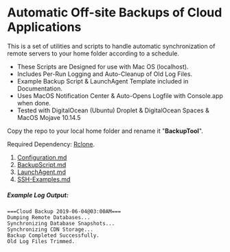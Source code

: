 # Automatic Off-site Backups of Cloud Applications 

This is a set of utilities and scripts to handle automatic 
synchronization of remote servers to your home folder according
to a schedule.

* These Scripts are Designed for use with Mac OS (localhost).
* Includes Per-Run Logging and Auto-Cleanup of Old Log Files.
* Example Backup Script & LaunchAgent Template included in Documentation.
* Uses MacOS Notification Center & Auto-Opens Logfile with Console.app when done.
* Tested with DigitalOcean (Ubuntu) Droplet & DigitalOcean Spaces & MacOS Mojave 10.14.5

Copy the repo to your local home folder and rename it 
"**BackupTool**".

Required Dependency: [Rclone](https://rclone.org).

1) [Configuration.md](https://github.com/bayareawebpro/offsite-cloud-backups/blob/master/docs/1-Configuration.md)
2) [BackupScript.md](https://github.com/bayareawebpro/offsite-cloud-backups/blob/master/docs/2-BackupScript.md)
3) [LaunchAgent.md](https://github.com/bayareawebpro/offsite-cloud-backups/blob/master/docs/3-LaunchAgent.md)
4) [SSH-Examples.md](https://github.com/bayareawebpro/offsite-cloud-backups/blob/master/docs/4-SSH-Examples.md)

##### Example Log Output:
```
===Cloud Backup 2019-06-04@03:00AM===
Dumping Remote Databases...
Synchronizing Database Snapshots...
Synchronizing CDN Storage...
Backup Completed Successfully.
Old Log Files Trimmed.
```
